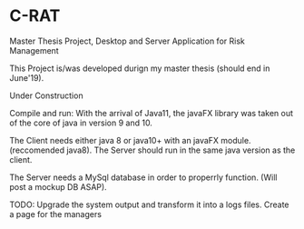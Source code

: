 # C-RAT
Master Thesis Project, Desktop and Server Application for Risk Management

This Project is/was developed durign my master thesis (should end in June'19).


Under Construction

Compile and run:
With the arrival of Java11, the javaFX library was taken out of the core of java in version 9 and 10.

The Client needs either java 8 or java10+ with an javaFX module. (reccomended java8).
The Server should run in the same java version as the client.

The Server needs a MySql database in order to properrly function. (Will post a mockup DB ASAP).

TODO:
Upgrade the system output and transform it into a logs files.
Create a page for the managers
